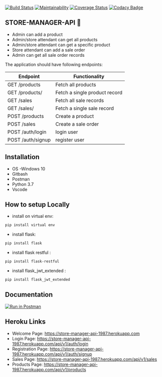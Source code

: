[![Build Status](https://travis-ci.org/muthigani/STORE-MANAGER-API.svg?branch=develop)](https://travis-ci.org/muthigani/STORE-MANAGER-API)
[![Maintainability](https://api.codeclimate.com/v1/badges/8b5a690623d9460a6aee/maintainability)](https://codeclimate.com/github/muthigani/STORE-MANAGER-API/maintainability)
[![Coverage Status](https://coveralls.io/repos/github/muthigani/STORE-MANAGER-API/badge.svg?branch=develop)](https://coveralls.io/github/muthigani/STORE-MANAGER-API?branch=master)
[![Codacy Badge](https://api.codacy.com/project/badge/Grade/79294dbf042743028d3ff25aee134927)](https://www.codacy.com/app/muthigani/STORE-MANAGER-API?utm_source=github.com&amp;utm_medium=referral&amp;utm_content=muthigani/STORE-MANAGER-API&amp;utm_campaign=Badge_Grade)

## STORE-MANAGER-API :book:
* 	Admin can add a product
* 	Admin/store attendant can get all products
* 	Admin/store attendant can get a specific product
* 	Store attendant can add a sale order
* 	Admin can get all sale order records

The application should have following endpoints:

| Endpoint   | Functionality |
| ------------- | ------------- |
| GET /products   | Fetch all products  |
| GET /products/<productId>  | Fetch a single product record  |
| GET /sales  | Fetch all sale records  |
| GET /sales/<salesId>  | Fetch a single sale record  |
| POST /products  | Create a product  |
| POST /sales  | Create a sale order  |
| POST /auth/login  | login user  |
| POST /auth/signup  | register user  |
  
## Installation
* OS -Windows 10
* Gitbash
* Postman
* Python 3.7
* Vscode
  
## How to setup Locally
* install on virtual env:
```sh
pip install virtual env
```
* install  flask:
```sh
pip install flask 
```
* install flask restful :
```sh
pip install flask-restful
```
* install flask_jwt_extended :
```sh
pip install flask_jwt_extended
```
## Documentation
[![Run in Postman](https://run.pstmn.io/button.svg)](https://app.getpostman.com/run-collection/9d0de1946901aa5b8d3d)
## Heroku Links
* Welcome Page: https://store-manager-api-1987.herokuapp.com
* Login Page: https://store-manager-api-1987.herokuapp.com/api/v1/auth/login
* Registration Page: https://store-manager-api-1987.herokuapp.com/api/v1/auth/signup
* Sales Page: https://store-manager-api-1987.herokuapp.com/api/v1/sales
* Products Page: https://store-manager-api-1987.herokuapp.com/api/v1/products

